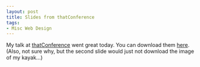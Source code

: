 ```yaml
---
layout: post
title: Slides from thatConference
tags:
- Misc Web Design
---
```

My talk at [thatConference](http://thatconference.com) went great today.  You can download them [here](/uploads/2013/7-things-presentation.pdf).  (Also, not sure why, but the second slide would just not download the image of my kayak...)
